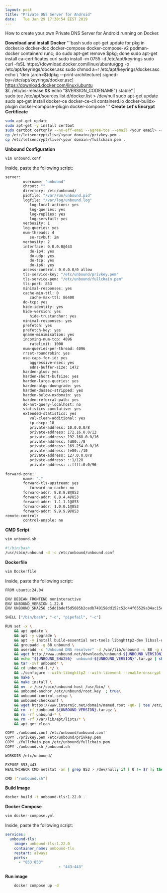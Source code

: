 ```yaml
---
layout: post
title: "Private DNS Server for Android"
date:	Tue Jan 29 17:30:54 EEST 2019
---
```


How to create your own Private DNS Server for Android running on Docker.

**Download and install Docker**
'''bash
	sudo apt-get update
  	for pkg in docker.io docker-doc docker-compose docker-compose-v2 podman-docker containerd runc; do sudo apt-get remove $pkg; done
	sudo apt-get install ca-certificates curl
	sudo install -m 0755 -d /etc/apt/keyrings
	sudo curl -fsSL https://download.docker.com/linux/ubuntu/gpg -o /etc/apt/keyrings/docker.asc
	sudo chmod a+r /etc/apt/keyrings/docker.asc
	echo \
  	"deb [arch=$(dpkg --print-architecture) signed-by=/etc/apt/keyrings/docker.asc] https://download.docker.com/linux/ubuntu \
  	$(. /etc/os-release && echo "$VERSION_CODENAME") stable" | \
  	sudo tee /etc/apt/sources.list.d/docker.list > /dev/null
	sudo apt-get update
  	sudo apt-get install docker-ce docker-ce-cli containerd.io docker-buildx-plugin docker-compose-plugin docker-compose
'''
**Create Let's Encrypt Certificate**
```bash
sudo apt-get update
sudo apt-get -y install certbot
sudo certbot certonly --no-eff-emai --agree-tos --email <your email> --standalone --non-interactive --domain <your domain>
cp /etc/letsencrypt/live/<your domain>/privkey.pem .
cp /etc/letsencrypt/live/<your domain>/fullchain.pem .
```
**Unbound Configuration**

```bash
vim unbound.conf
```

Inside, paste the following script:

```bash
server:
        username: "unbound"
        chroot: ""
        directory: /etc/unbound/
        pidfile: "/var/run/unbound.pid"
        logfile: "/var/log/unbound.log"
	       log-local-actions: yes
	       log-queries: yes
	       log-replies: yes
	       log-servfail: yes
        verbosity: 1
        log-queries: yes
        num-threads: 4
	       so-rcvbuf: 2m
        verbosity: 2
        interface: 0.0.0.0@443
	       do-ip4: yes
	       do-udp: yes
	       do-tcp: yes
	       do-ip6: yes
        access-control: 0.0.0.0/0 allow
        tls-service-key: "/etc/unbound/privkey.pem"
        tls-service-pem: "/etc/unbound/fullchain.pem"
        tls-port: 853
        minimal-responses: yes
        cache-min-ttl: 0
	       cache-max-ttl: 86400
        do-tcp: yes
        hide-identity: yes
        hide-version: yes
	       hide-trustanchor: yes
        minimal-responses: yes
        prefetch: yes
        prefetch-key: yes
        qname-minimisation: yes
        incoming-num-tcp: 4096
	       ratelimit: 1000
        num-queries-per-thread: 4096
        rrset-roundrobin: yes
        use-caps-for-id: yes
	       aggressive-nsec: yes
	       edns-buffer-size: 1472
        harden-glue: yes
        harden-short-bufsize: yes
        harden-large-queries: yes
        harden-algo-downgrade: yes
        harden-dnssec-stripped: yes
        harden-below-nxdomain: yes
        harden-referral-path: yes
        do-not-query-localhost: no
        statistics-cumulative: yes
        extended-statistics: yes
	       val-clean-additional: yes
	       ip-dscp: 18
	       private-address: 10.0.0.0/8
	       private-address: 172.16.0.0/12
	       private-address: 192.168.0.0/16
	       private-address: fd00::/8
	       private-address: 169.254.0.0/16
	       private-address: fe80::/10
	       private-address: 127.0.0.0/8
	       private-address: ::1/128
	       private-address: ::ffff:0:0/96
								
forward-zone:
        name: "."
        forward-tls-upstream: yes
	       forward-no-cache: no
        forward-addr: 8.8.8.8@853
        forward-addr: 8.8.4.4@853
        forward-addr: 1.1.1.1@853
        forward-addr: 1.0.0.1@853
        forward-addr: 9.9.9.9@853
remote-control:
        control-enable: no
```

**CMD Script**

```bash
vim unbound.sh
```

```bash
#!/bin/bash
/usr/sbin/unbound -d -c /etc/unbound/unbound.conf
```

**Dockerfile**

```bash
vim Dockerfile
```

Inside, paste the following script:

```bash
FROM ubuntu:24.04

ENV DEBIAN_FRONTEND noninteractive
ENV UNBOUND_VERSION 1.22.0
ENV UNBOUND_SHA256 c5dd1bdef5d5685b2cedb749158dd152c52d44f65529a34ac15cd88d4b1b3d43

SHELL ["/bin/bash", "-o", "pipefail", "-c"]

RUN set -x \
	&& apt update \
	&& apt -y upgrade \
	&& apt -y install build-essential net-tools libnghttp2-dev libssl-dev libexpat-dev libsodium-dev libevent-dev openssl wget knot-dnsutils \
	&& groupadd -g 88 unbound \
	&& useradd -c "Unbound DNS resolver" -d /var/lib/unbound -u 88 -g unbound -s /bin/false unbound \
	&& wget http://www.unbound.net/downloads/unbound-${UNBOUND_VERSION}.tar.gz \
	&& echo "${UNBOUND_SHA256}  unbound-${UNBOUND_VERSION}".tar.gz | sha256sum --check \
	&& tar -xvf unbound* \
	&& cd unbound-1.*/ \
	&& ./configure --with-libnghttp2 --with-libevent --enable-dnscrypt --prefix=/usr --sysconfdir=/etc --disable-static --with-pidfile=/run/unbound.pid \
	&& make \
	&& make install \
	&& mv -v /usr/sbin/unbound-host /usr/bin/ \
	&& unbound-anchor /etc/unbound/root.key  ; true\
	&& unbound-control-setup \
	&& unbound-checkconf \
	&& wget https://www.internic.net/domain/named.root -qO- | tee /etc/unbound/root.hints \
	&& rm -rf /unbound-${UNBOUND_VERSION}.tar.gz \
	&& rm -rf unbound-* \
	&& rm -rf /var/lib/apt/lists/* \
	&& apt-get clean

COPY ./unbound.conf /etc/unbound/unbound.conf
COPY ./privkey.pem /etc/unbound/privkey.pem
COPY ./fullchain.pem /etc/unbound/fullchain.pem
COPY ./unbound.sh /unbound.sh

WORKDIR /etc/unbound/

EXPOSE 853,443
HEALTHCHECK CMD netstat -an | grep 853 > /dev/null; if [ 0 != $? ]; then exit 1; fi;

CMD ["/unbound.sh"]
```	
**Build Image**
```bash
docker build -t unbound-tls:1.22.0 .
```
**Docker Compose**

```bash
vim docker-compose.yml
```

Inside, paste the following script:

```yaml
services:
  unbound-tls:
    image: unbound-tls:1.22.0
    container_name: unbound-tls
    restart: always
    ports:
      - "853:853"
						- "443:443"
```

**Run image**
```bash
	docker compose up -d
```